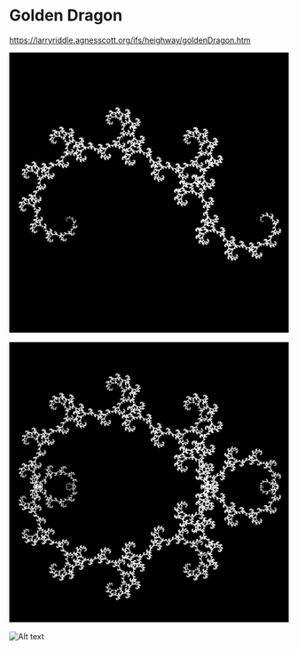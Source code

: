 # Golden Dragon
https://larryriddle.agnesscott.org/ifs/heighway/goldenDragon.htm

![Alt text](images/dragon.jpg?raw=true "Dragon Curve")

![Alt text](images/dragon2.jpg?raw=true "Double Mirrored Dragon Curve")

![Alt text](images/goldendragon.gif?raw=true "Double Mirrored Dragon Curve Animation")
